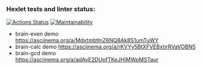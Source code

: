 ### Hexlet tests and linter status:
[![Actions Status](https://github.com/Lusacan-Night/python-project-49/actions/workflows/hexlet-check.yml/badge.svg)](https://github.com/Lusacan-Night/python-project-49/actions)
[![Maintainability](https://api.codeclimate.com/v1/badges/99db5be5d5f9f3d65066/maintainability)](https://codeclimate.com/github/Lusacan-Night/python-project-49/maintainability)

- brain-even demo https://asciinema.org/a/MdxtmbtlnZ6NQ8Ak8S1umTuWY
- brain-calc demo https://asciinema.org/a/rKVYy5BtXFVEBxtirRVaVOBN5
- brain-gcd demo https://asciinema.org/a/adAvE2DUpfTKeJHiMWpMSTaur